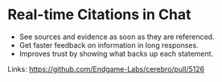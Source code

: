 # Real-time Citations in Chat

- See sources and evidence as soon as they are referenced.
- Get faster feedback on information in long responses.
- Improves trust by showing what backs up each statement.

Links:
https://github.com/Endgame-Labs/cerebro/pull/5126
